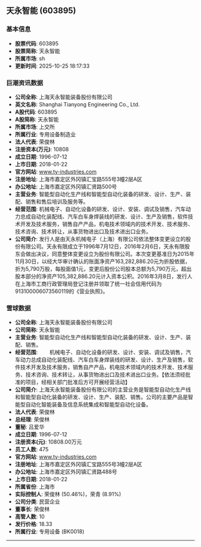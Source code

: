 ## 天永智能 (603895)

### 基本信息

- **股票代码**: 603895
- **股票简称**: 天永智能
- **所属市场**: sh
- **更新时间**: 2025-10-25 18:17:33

### 巨潮资讯数据

- **公司全称**: 上海天永智能装备股份有限公司
- **英文名称**: Shanghai Tianyong Engineering Co., Ltd.
- **A股代码**: 603895
- **A股简称**: 天永智能
- **所属市场**: 上交所
- **所属行业**: 专用设备制造业
- **法人代表**: 荣俊林
- **注册资本(万元)**: 10808
- **成立日期**: 1996-07-12
- **上市日期**: 2018-01-22
- **官方网站**: www.ty-industries.com
- **注册地址**: 上海市嘉定区外冈镇汇宝路555号3幢2层A区
- **办公地址**: 上海市嘉定区外冈镇汇贤路500号
- **主营业务**: 智能型自动化生产线和智能型自动化装备的研发、设计、生产、装配、销售和售后培训及服务等。
- **经营范围**: 机械电子、自动化设备的研发、设计、安装、调试及销售，汽车动力总成自动化装配线、汽车白车身焊装线的研发、设计、生产及销售，软件技术开发及技术服务，销售自产产品，机电技术领域内的技术开发、技术服务、技术咨询、技术转让，从事货物进出口及技术进出口业务。
- **公司简介**: 发行人是由天永机械电子（上海）有限公司依法整体变更设立的股份有限公司。天永有限成立于1996年7月12日，2016年2月6日，天永有限股东会做出决议，同意整体变更设立为股份有限公司。本次变更基准日为2015年11月30日，以经大华审计确认的账面净资产163,282,886.20元为折股依据，折为5,790万股，每股面值1元，变更后股份公司股本总额为5,790万元，超出股本部分的净资产105,382,886.20元计入资本公积。2016年3月8日，发行人在上海市工商行政管理局登记注册并领取了统一社会信用代码为913100006073560119的《营业执照》。

### 雪球数据

- **公司全称**: 上海天永智能装备股份有限公司
- **公司简称**: 天永智能
- **主营业务**: 智能型自动化生产线和智能型自动化装备的研发、设计、生产、装配、销售。
- **经营范围**: 　　机械电子、自动化设备的研发、设计、安装、调试及销售，汽车动力总成自动化装配线、汽车白车身焊装线的研发、设计、生产及销售，软件技术开发及技术服务，销售自产产品，机电技术领域内的技术开发、技术服务、技术咨询、技术转让，从事货物进出口及技术进出口业务。【依法须经批准的项目，经相关部门批准后方可开展经营活动】
- **公司简介**: 上海天永智能装备股份有限公司的主营业务是智能型自动化生产线和智能型自动化装备的研发、设计、生产、装配、销售。公司的主要产品是智能型自动化智能装备及信息系统集成和智能型自动化设备。
- **法人代表**: 荣俊林
- **总经理**: 荣俊林
- **董秘**: 吕爱华
- **成立日期**: 1996-07-12
- **注册资本(元)**: 10808.00万元
- **员工人数**: 475
- **官方网站**: www.ty-industries.com
- **注册地址**: 上海市嘉定区外冈镇汇宝路555号3幢2层A区
- **办公地址**: 上海市嘉定区外冈镇汇贤路488号
- **上市日期**: 2018-01-22
- **所属省份**: 上海市
- **实际控制人**: 荣俊林 (50.46%)，荣青 (8.91%)
- **公司分类**: 民营企业
- **董事长**: 荣俊林
- **高管人数**: 10
- **发行价格**: 18.33
- **所属行业**: 专用设备 (BK0018)

---